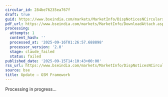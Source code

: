 ```yaml
---
circular_id: 284be76235ea767f
draft: true
guid: https://www.bseindia.com/markets/MarketInfo/DispNoticesNCirculars.aspx?Noticeid={6EE8925F-E1DB-49B9-95B9-B28EB538D66A}&noticeno=20250915-65&dt=09/15/2025&icount=65&totcount=81&flag=0
pdf_url: https://www.bseindia.com/markets/MarketInfo/DownloadAttach.aspx?id=20250915-65&attachedId=baf41d1c-4ad5-4294-af44-e7dd0e3384fa
processing:
  attempts: 1
  content_hash: ''
  processed_at: '2025-09-16T01:26:57.688898'
  processor_version: '2.0'
  stage: claude_failed
  status: failed
published_date: '2025-09-15T14:10:43+00:00'
rss_url: https://www.bseindia.com/markets/MarketInfo/DispNoticesNCirculars.aspx?Noticeid={6EE8925F-E1DB-49B9-95B9-B28EB538D66A}&noticeno=20250915-65&dt=09/15/2025&icount=65&totcount=81&flag=0
source: bse
title: Update – GSM Framework
---
```


Processing in progress...